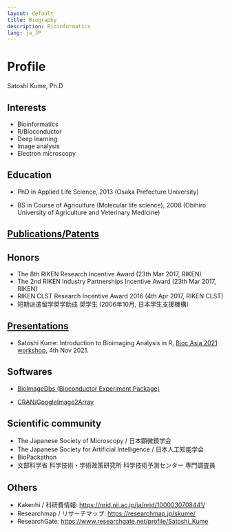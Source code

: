 ```yaml
---
layout: default
title: Biography
description: Bioinformatics
lang: ja_JP
---
```


# Profile

Satoshi Kume, Ph.D

## Interests

- Bioinformatics
- R/Bioconductor
- Deep learning
- Image analysis
- Electron microscopy

## Education

- PhD in Applied Life Science, 2013 (Osaka Prefecture University)

- BS in Course of Agriculture (Molecular life science), 2008 (Obihiro University of Agriculture and Veterinary Medicine)

## [Publications/Patents](https://scholar.google.com/citations?hl=en&user=pV7OzeAAAAAJ)

## Honors

- The 8th RIKEN Research Incentive Award (23th Mar 2017, RIKEN)
- The 2nd RIKEN Industry Partnerships Incentive Award (23th Mar 2017, RIKEN)
- RIKEN CLST Research Incentive Award 2016 (4th Apr 2017, RIKEN CLST)
- 短期派遣留学奨学助成 奨学生  (2006年10月, 日本学生支援機構)

## [Presentations](https://researchmap.jp/skume/)

- Satoshi Kume: Introduction to Bioimaging Analysis in R, [Bioc Asia 2021 workshop](https://biocasia2021.bioconductor.org/workshops/), 4th Nov 2021.

## Softwares

- [BioImageDbs (Bioconductor Experiment Package)](https://bioconductor.org/packages/release/data/experiment/html/BioImageDbs.html)

- [CRAN/GoogleImage2Array](https://cran.r-project.org/web/packages/GoogleImage2Array/index.html)


## Scientific community

- The Japanese Society of Microscopy / 日本顕微鏡学会
- The Japanese Society for Artificial Intelligence /  日本人工知能学会
- BioPackathon
- 文部科学省 科学技術・学術政策研究所 科学技術予測センター 専門調査員

## Others

- Kakenhi / 科研費情報: https://nrid.nii.ac.jp/ja/nrid/1000030708441/
- Researchmap / リサーチマップ: https://researchmap.jp/skume/
- ResearchGate: https://www.researchgate.net/profile/Satoshi_Kume





